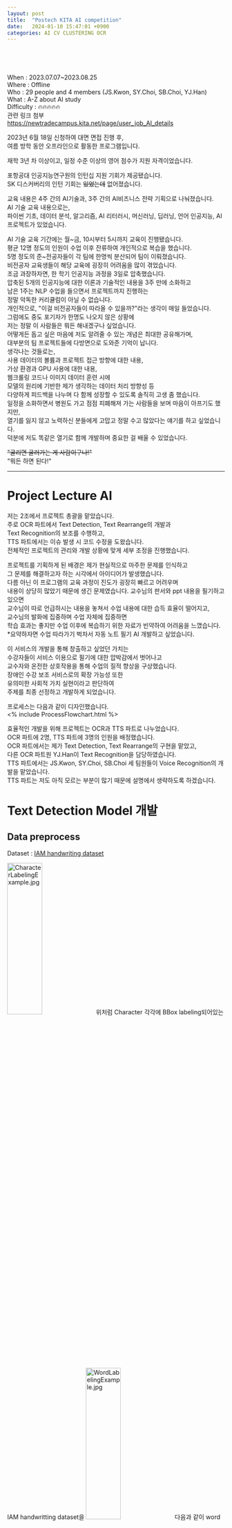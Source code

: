 ```yaml
---
layout: post
title:  "Postech KITA AI competition"
date:   2024-01-10 15:47:01 +0900
categories: AI CV CLUSTERING OCR
---
```


##  &nbsp;  

When : 2023.07.07~2023.08.25  
Where : Offline  
Who : 29 people and 4 members (JS.Kwon, SY.Choi, SB.Choi, YJ.Han)  
What : A-Z about AI study  
Difficulty : 🔥🔥🔥🔥🔥  
관련 링크 첨부  
https://newtradecampus.kita.net/page/user_job_AI_details  
  
  
2023년 6월 18일 신청하여 대면 면접 진행 후,  
여름 방학 동안 오프라인으로 활동한 프로그램입니다.  
  
재학 3년 차 이상이고, 일정 수준 이상의 영어 점수가 지원 자격이었습니다.  
  
포항공대 인공지능연구원의 인턴십 지원 기회가 제공됐습니다.  
SK 디스커버리의 인턴 기회는 ~~있었는데~~ 없어졌습니다.  
  
교육 내용은 4주 간의 AI기술과, 3주 간의 AI비즈니스 전략 기획으로 나눠졌습니다.  
AI 기술 교육 내용으로는,  
파이썬 기초, 데이터 분석, 알고리즘, AI 리터러시, 머신러닝, 딥러닝, 언어 인공지능, AI 프로젝트가 있었습니다.  
  
AI 기술 교육 기간에는 월~금, 10시부터 5시까지 교육이 진행됐습니다.  
평균 12명 정도의 인원이 수업 이후 잔류하여 개인적으로 복습을 했습니다.  
5명 정도의 준~전공자들이 각 팀에 한명씩 분산되어 팀이 이뤄졌습니다.  
비전공자 교육생들이 해당 교육에 굉장히 어려움을 많이 겪었습니다.  
조금 과장하자면, 한 학기 인공지능 과정을 3일로 압축했습니다.  
압축된 5개의 인공지능에 대한 이론과 기술적인 내용을 3주 만에 소화하고  
남은 1주는 NLP 수업을 들으면서 프로젝트까지 진행하는  
정말 악독한 커리큘럼이 아닐 수 없습니다.  
개인적으로, "이걸 비전공자들이 따라올 수 있을까?"라는 생각이 매일 들었습니다.  
그럼에도 중도 포기자가 한명도 나오지 않은 상황에  
저는 정말 이 사람들은 뭐든 해내겠구나 싶었습니다.  
어떻게든 돕고 싶은 마음에  저도 알려줄 수 있는 개념은 최대한 공유해가며,  
대부분의 팀 프로젝트들에 다방면으로 도와준 기억이 납니다.  
생각나는 것들로는,  
사용 데이터의 볼륨과 프로젝트 접근 방향에 대한 내용,  
가상 환경과 GPU 사용에 대한 내용,  
웹크롤링 코드나 이미지 데이터 훈련 시에  
모델의 원리에 기반한 제가 생각하는 데이터 처리 방향성 등  
다양하게 피드백을 나누며 다 함께 성장할 수 있도록 솔직히 고생 좀 했습니다.  
일정을 소화하면서 병원도 가고 점점 피폐해져 가는 사람들을 보며 마음이 아프기도 했지만,  
열기를 잃지 않고 노력하신 분들에게 고맙고 정말 수고 많았다는 얘기를 하고 싶었습니다.  
덕분에 저도 똑같은 열기로 함께 개발하며 중요한 걸 배울 수 있었습니다.  
  
~~"굴리면 굴러가는 게 사람이구나!"~~  
"뭐든 하면 된다!"  
  
---
# Project Lecture AI  
  
저는 2조에서 프로젝트 총괄을 맡았습니다.  
주로 OCR 파트에서 Text Detection, Text Rearrange의 개발과  
Text Recognition의 보조를 수행하고,  
TTS 파트에서는 이슈 발생 시 코드 수정을 도왔습니다.  
전체적인 프로젝트의 관리와 개발 상황에 맞게 세부 조정을 진행했습니다.
  
프로젝트를 기획하게 된 배경은 제가 현실적으로 마주한 문제를 인식하고  
그 문제를 해결하고자 하는 시각에서 아이디어가 발생했습니다.  
다름 아닌 이 프로그램의 교육 과정이 진도가 굉장히 빠르고 어려우며  
내용이 상당히 많았기 때문에 생긴 문제였습니다. 
교수님의 판서와 ppt 내용을 필기하고 있으면  
교수님이 따로 언급하시는 내용을 놓쳐서 수업 내용에 대한 습득 효율이 떨어지고,  
교수님의 발화에 집중하며 수업 자체에 집중하면  
학습 효과는 좋지만 수업 이후에 복습하기 위한 자료가 빈약하여 어려움을 느꼈습니다.  
*요약하자면 수업 따라가기 벅차서 자동 노트 필기 AI 개발하고 싶었습니다.  
  
이 서비스의 개발을 통해 창출하고 싶었던 가치는  
수강자들이 서비스 이용으로 필기에 대한 압박감에서 벗어나고  
교수자와 온전한 상호작용을 통해 수업의 질적 향상을 구상했습니다.  
장애인 수강 보조 서비스로의 확장 가능성 또한  
유의미한 사회적 가치 실현이라고 판단하여  
주제를 최종 선정하고 개발하게 되었습니다.  
  
프로세스는 다음과 같이 디자인했습니다.  
<% include ProcessFlowchart.html %>  
  
  
효율적인 개발을 위해 프로젝트는 OCR과 TTS 파트로 나누었습니다.  
OCR 파트에 2명, TTS 파트에 3명의 인원을 배정했습니다.  
OCR 파트에서는 제가 Text Detection, Text Rearrange의 구현을 맡았고,  
다른 OCR 파트원 YJ.Han이 Text Recognition을 담당하였습니다.  
TTS 파트에서는 JS.Kwon, SY.Choi, SB.Choi 세 팀원들이 Voice Recognition의 개발을 맡았습니다.  
TTS 파트는 저도 아직 모르는 부분이 많기 때문에 설명에서 생략하도록 하겠습니다.  
  
# Text Detection Model 개발  
  
## Data preprocess  
Dataset : [IAM handwriting dataset](https://paperswithcode.com/dataset/iam)  
  
<img src="/posts_img/Postech&KITA_AI_program/CharacterLabelingExample.jpg" width="40%" height="30%" title="BANDALCOM" alt="CharacterLabelingExample.jpg">  
위처럼 Character 각각에 BBox labeling되어있는 IAM handwritting dataset을  
  
<img src="/posts_img/Postech&KITA_AI_program/WordLabelingExample.jpg" width="40%" height="30%" title="BANDALCOM" alt="WordLabelingExample.jpg">  
다음과 같이 word 별로 labeling이 되도록 함과 동시에  
coco format의 BBox Label을 Yolo format으로 변환하는 코드 구상  
=> convertxml2yolo.ipynb  
  
## Model train  
yolov5s pretrained model을 가져와  
전처리를 마친 IAM handwritting dataset으로  
word image detection model 훈련  
  
## Model test  
훈련 모델 테스트  
<img src="/posts_img/Postech&KITA_AI_program/hyj_paper_text_detection_result.jpg" width="40%" height="30%" title="BANDALCOM" alt="hyj_paper_text_detection_result.jpg">  
꽤 잘 나옵니다.  
사실 위의 이미지를 사용하진 않고  
단어 이미지를 text recognition model에 넘겨야 하기 때문에  
crop option을 사용하여 cropped image들을 추출해줍니다.  
  
  
image detection을 통해 handwritten text image에서  
각각의 word image를 추출했으나,  
순서를 알지 못하게 단어만 확인이 되어  
원래 글의 의미를 잃어버리는 문제가 있었음.  
다만 추출 시에 단어의 좌표값을 포함시킬 수 있었기에  
각 단어의 이에 x,y좌표값과 w,h 정보를 포함하여  
단어 이미지 파일을 생성  
  
각 단어 이미지들의 raw img data에서 위치 관계를 알기 위해,  
crop image 생성 전에 좌표 데이터 후 처리하여  
이미지 파일명에 라벨링하는 코드를 detect.py에 추가했습니다.  
<img src="/posts_img/Postech&KITA_AI_program/DetectFileFix.jpg" width="40%" height="30%" title="BANDALCOM" alt="DetectFileFix.jpg">  
  
<img src="/posts_img/Postech&KITA_AI_program/XYWHcroppedImg.jpg" width="40%" height="30%" title="BANDALCOM" alt="XYWHcroppedImg.jpg">  
  
---
  
# Text Rearrange Process 개발  
  
yolo model을 통해 crop된 이미지들은  
파일 이름에 crop되기 전 raw image에서의 좌표 정보를 포함합니다.  
x89y147w199h184.jpg  
x10y148w157h184.jpg  
x28y149w108h180.jpg  
  
raw image파일에서 같은 line에 있던 word들은  
가까운 y값을 갖고있을 것이므로,  
밀도기반 군집화 알고리즘을 사용하여  
같은 line에 있을 것이라고 예상하는 word값들은  
동일 클러스터에 속하게 됨.  
이렇게 동일 클러스터에 속하는 y값들의 평균을 구하여  
word의 새로운 y값으로 label.  
단어 이미지 파일 rename할 때, y값이 먼저 오게 한다.  
yyyy_xxxx.jpg  
  
y값에 대한 정렬이 되고  
x값에 대해 오름차순으로 정렬됨.  
0148_0010.jpg  
0148_0028.jpg  
0148_0089.jpg  
word file의 순서가 자동적으로 원래 text의 의미를 가지게 된다.  
<img src="/posts_img/Postech&KITA_AI_program/DBSCANchange.jpg" width="40%" height="30%" title="BANDALCOM" alt="DBSCANchange.jpg">  
  
---
  
# Text Recognition Model 개발  
## Data collection & preprocess  
Text Detection에서 사용했던 IAM dataset을 재활용했습니다.  
raw image data의 각 단어에 대한 텍스트 라벨링이 있었습니다.  
훈련된 Text detection model을 사용해  
단어 이미지들을 추출하고 해당 텍스트 라벨과 매칭시킵니다.  
word image에 대한 word text로 이루어진 새로운 dataset을 구축했습니다.  
해당 dataset을 IAM.m2이라고 해두겠습니다.  
IAM.m2 dataset 115,320 words  
  
그리고 서비스 기획에 따라 두 가지 모델을 훈련해야 하기 때문에  
YJ.Han 팀원이 가지고 있던 영문 필기 노트를 전처리 작업 후  
Text Detection model로 1000여개 단어 이미지 추출했습니다.  
SY.Choi 팀원은 영문 필기 노트가 없어  
문학 작품 필사로 2000개 단어 작성 후 동일하게 image crop했습니다.  
라벨링 업무 프로세스의 효율성을 위해 자체 라벨링 프로그램 개발 후,  
두 팀원 YJ.Han, SY.Choi에게 전달하여 각 단어 이미지에 대한 라벨링을 수행했습니다.  
=>LabelingCode.ipynb  
  
최종적으로 서로 다른 필체의 두 가지 dataset을 구축 완료했습니다.  
- HYJ dataset - 1,179 words  
- CSY dataset - 2,072 words  
수고 많았다...  

## Model training and test  
Naver Clover의 text recognition model을 가져와 전이학습을 진행했습니다.  
Scene Text Recognition 모델을 선택한 이유는  
실생활에서 보이는 불규칙한 text 이미지에 인식에 초점을 두고 개발된 만큼  
악필, 노이즈가 많은 판서, 필기 데이터에도 강건한 성능을 보여줄 것으로 생각함.  
  
### First Transfer Learning with IAM.m2 dataset  
pretrained model을 불러와서 IAM.m2 dataset으로 transfer learning을 진행  
<img src="/posts_img/Postech&KITA_AI_program/IAM.m2_Dataset.jpg" width="40%" height="30%" title="BANDALCOM" alt="IAM.m2_Dataset.jpg">  
IAM TextRecognition model  
accuracy : 83.531  
valid loss : 0.60929  
  
### Second Transfer Learning with HYJ dataset  
transfer learning한 IAM TextRecognition model을 불러와서,  
{HYJ dataset}으로 다시 transfer learning을 진행  
<img src="/posts_img/Postech&KITA_AI_program/HYJ_Dataset.jpg" width="40%" height="30%" title="BANDALCOM" alt="HYJ_Dataset.jpg">  
IAM-HYJ TextRecognition model  
accuracy : 92.792  
valid loss : 0.36510  
  
### Second Transfer Learning with CSY dataset  
transfer learning한 IAM TextRecognition model을 불러와서,  
{CSY dataset}으로 다시 transfer learning을 진행  
<img src="/posts_img/Postech&KITA_AI_program/CSY_dataset.jpg" width="40%" height="30%" title="BANDALCOM" alt="CSY_dataset.jpg">  
IAM-CSY TextRecognition model  
accuracy : 91.220  
valid loss : 0.27884  
  
다양한 필기체를 가진 IAM으로 초벌 훈련하고,  
이후 단일 필기체에 대한 (HYJ/CSY) dataset으로 재벌 훈련을 수행한 결과,  
accuracy가 많이 향상된 것을 확인할 수 있었습니다.  
서로 다른 필기체로 모델을 각각 훈련하여,  
동일 글씨체에 대하여 더 좋은 성능을 이끌어낼 수 있었고,  
이는 개인-최적화된 모델 개발에 의의가 있었습니다.  
  
추후 개발 가능성:  
강사 얼굴 인식을 통한 판서 모델 스위칭.  
게임 형식으로 필요한 수업 내용만 Popup시켜서  
학습자가 원하는 정보만 가져갈 수 있도록 개발.  
혼합어, 기호, 도형 등의  dataset에 대한 추가 훈련을 통해  
더 풍부한 학습 지원이 가능하도록 개선.  
소형 단말 기기를 통해 실시간으로 강의 영상을 전달 받아서  
처리 후 전달하는 프로세스 추가.  
  
  
---
  
7월부터 8월까지 두달간의 굉장히 intensive한 대외활동이었습니다...  
이 활동 이후에는 꽤 하드한 일정이라도 별 탈 없이 소화할 수 있습니다.  
  
엘리트 대학생 인공지능 전략과정(a.k.a 엘대인전)  
엘대인전 1기로 수료를 했습니다.  
파일럿 프로그램이었던 만큼 다양한 우여곡절이 있었는데요,  
엘대인전 2기는 없다는 결과가 많은 것을 설명해 주는 듯 합니다.  
나쁜 의미에서 2기가 없는 게 아니라  
너무 고급 인적 리소스가 많이 들어가는 프로그램이다 보니  
2024년에는 대학생 인공지능 무역캠프라는 프로그램으로  
개편할 수 밖에 없었다고 봅니다.  
사실 처음 시작부터 담당자께서  
프로그램이 1기로 마무리할 수도 있다는 얘기를 하셔서  
어느 정도 예상된 결과였습니다.  
  
정말 좋은 강의를 해주신 윤은영 교수님, 유환조 교수님, 안희갑 교수님, 최승진 교수님, 유환조 교수님 감사드립니다.  
AI전략 기간에 특강을 해주신 김영롱님, 윤성의님, SK discovery C&C의 AI팀원분들께  
알찬 내용의 강의 해주셔서 감사하다는 말을 전하고 싶습니다.  
  
---
  
3학년 2학기 종강 이후에 개인적으로 다시 코드를 뜯어보며 정리를 했습니다.  
코드 짜는 것보다 코드 보는 게 더 중요하다는 얘기를 얼핏 들었는데요.  
재미없는 걸 보니 중요한 게 확실합니다.  
  
Lecture AI에서 TTS 파트를 제외하고  
OCR 파트 프로세스를 app으로 배포해봤습니다.  
  
Huggingface GRADIO space에 올라간 Note Crawling AI app의 Flowchart  
{% include NoteCrawlingFlowchart.html %}  
  
한번 사용해보세요.  
손글씨 이미지가 아니더라도 영문 텍스트 이미지면 가능합니다.  
  
<script
type="module"
src="https://gradio.s3-us-west-2.amazonaws.com/4.13.0/gradio.js">
</script>  
  
<gradio-app src="https://nebulae000-notecrawling.hf.space"></gradio-app>  
  
[huggingface NoteCrawling](https://huggingface.co/spaces/Nebulae000/NoteCrawling)